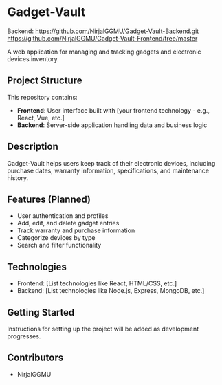 # Gadget-Vault
Backend: https://github.com/NirjalGGMU/Gadget-Vault-Backend.git
https://github.com/NirjalGGMU/Gadget-Vault-Frontend/tree/master

A web application for managing and tracking gadgets and electronic devices inventory.

## Project Structure

This repository contains:
- **Frontend**: User interface built with [your frontend technology - e.g., React, Vue, etc.]
- **Backend**: Server-side application handling data and business logic

## Description

Gadget-Vault helps users keep track of their electronic devices, including purchase dates, warranty information, specifications, and maintenance history.

## Features (Planned)

- User authentication and profiles
- Add, edit, and delete gadget entries
- Track warranty and purchase information
- Categorize devices by type
- Search and filter functionality

## Technologies

- Frontend: [List technologies like React, HTML/CSS, etc.]
- Backend: [List technologies like Node.js, Express, MongoDB, etc.]

## Getting Started

Instructions for setting up the project will be added as development progresses.

## Contributors

- NirjalGGMU
